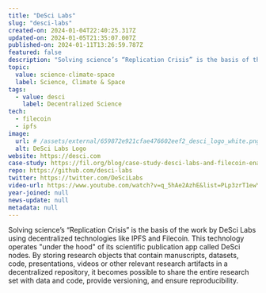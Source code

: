 ```yaml
---
title: "DeSci Labs"
slug: "desci-labs"
created-on: 2024-01-04T22:40:25.317Z
updated-on: 2024-01-05T21:35:07.007Z
published-on: 2024-01-11T13:26:59.787Z
featured: false
description: "Solving science’s “Replication Crisis” is the basis of the work by DeSci Labs using decentralized technologies like IPFS and Filecoin."
topic:
  value: science-climate-space
  label: Science, Climate & Space
tags:
  - value: desci
    label: Decentralized Science
tech:
  - filecoin
  - ipfs
image:
  url: # /assets/external/659872e921cfae476602eef2_desci_logo_white.png
  alt: DeSci Labs Logo
website: https://desci.com
case-study: https://fil.org/blog/case-study-desci-labs-and-filecoin-enabling-a-future-of-open-science/
repo: https://github.com/desci-labs
twitter: https://twitter.com/DeSciLabs
video-url: https://www.youtube.com/watch?v=q_5hAe2AzhE&list=PLp3zrT1ewY0micCUXk2G1B1-ukbpuclJy&index=15
year-joined: null
news-update: null
metadata: null
---
```


Solving science’s “Replication Crisis” is the basis of the work by DeSci Labs using decentralized technologies like IPFS and Filecoin. This technology operates "under the hood" of its scientific publication app called DeSci nodes. By storing research objects that contain manuscripts, datasets, code, presentations, videos or other relevant research artifacts in a decentralized repository, it becomes possible to share the entire research set with data and code, provide versioning, and ensure reproducibility.
